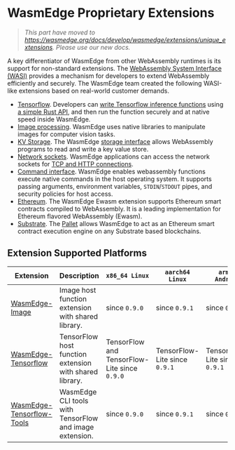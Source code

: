 # WasmEdge Proprietary Extensions

> *This part have moved to <https://wasmedge.org/docs/develop/wasmedge/extensions/unique_extensions>. Please use our new docs.*

A key differentiator of WasmEdge from other WebAssembly runtimes is its support for non-standard extensions. The [WebAssembly System Interface (WASI)](https://github.com/WebAssembly/WASI) provides a mechanism for developers to extend WebAssembly efficiently and securely. The WasmEdge team created the following WASI-like extensions based on real-world customer demands.

* [Tensorflow](https://github.com/second-state/wasmedge-tensorflow). Developers can [write Tensorflow inference functions](https://www.secondstate.io/articles/wasi-tensorflow/) using [a simple Rust API](https://github.com/second-state/wasmedge_tensorflow_interface), and then run the function securely and at native speed inside WasmEdge.
* [Image processing](https://github.com/second-state/WasmEdge-image). WasmEdge uses native libraries to manipulate images for computer vision tasks.
* [KV Storage](https://github.com/second-state/wasmedge-storage). The WasmEdge [storage interface](https://github.com/second-state/rust_native_storage_library) allows WebAssembly programs to read and write a key value store.
* [Network sockets](https://github.com/second-state/wasmedge_wasi_socket). WasmEdge applications can access the network sockets for [TCP and HTTP connections](https://github.com/second-state/wasmedge_wasi_socket/tree/main/examples).
* [Command interface](https://github.com/second-state/wasmedge_process_interface). WasmEdge enables webassembly functions execute native commands in the host operating system. It supports passing arguments, environment variables, `STDIN`/`STDOUT` pipes, and security policies for host access.
* [Ethereum](https://github.com/second-state/wasmedge-evmc). The WasmEdge Ewasm extension supports Ethereum smart contracts compiled to WebAssembly. It is a leading implementation for Ethereum flavored WebAssembly (Ewasm).
* [Substrate](https://github.com/second-state/substrate-ssvm-node). The [Pallet](https://github.com/second-state/pallet-ssvm) allows WasmEdge to act as an Ethereum smart contract execution engine on any Substrate based blockchains.

## Extension Supported Platforms

| Extension                     | Description                                             | `x86_64 Linux` | `aarch64 Linux` | `arm64 Android` | `x86_64 Darwin` |
| ----------------------------- | ------------------------------------------------------- | -------------- | --------------- | --------------- | --------------- |
| [WasmEdge-Image][]            | Image host function extension with shared library.      | since `0.9.0`  | since `0.9.1`   | since `0.9.1`   | since `0.10.0`  |
| [WasmEdge-Tensorflow][]       | TensorFlow host function extension with shared library. | TensorFlow and TensorFlow-Lite since `0.9.0` | TensorFlow-Lite since `0.9.1` | TensorFlow-Lite since `0.9.1` | TensorFlow and TensorFlow-Lite since `0.10.0` |
| [WasmEdge-Tensorflow-Tools][] | WasmEdge CLI tools with TensorFlow and image extension. | since `0.9.0`  | since `0.9.1`   | since `0.9.1`   | since `0.10.0`  |

[WasmEdge-Image]: https://github.com/second-state/wasmedge-image
[WasmEdge-Tensorflow]: https://github.com/second-state/wasmedge-tensorflow
[WasmEdge-Tensorflow-Tools]: https://github.com/second-state/wasmedge-tensorflow-tools
